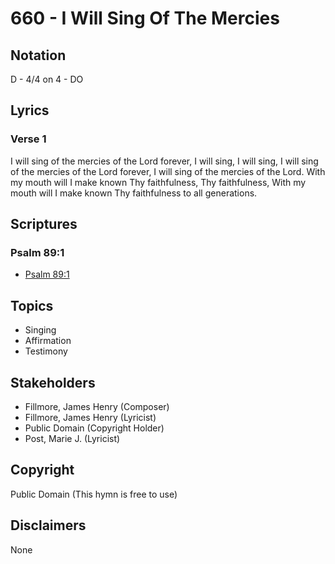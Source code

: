 # 660 - I Will Sing Of The Mercies

## Notation

D - 4/4 on 4 - DO

## Lyrics

### Verse 1

I will sing of the mercies of the Lord forever, I will sing, I will sing, I will sing of the mercies of the Lord forever, I will sing of the mercies of the Lord. With my mouth will I make known Thy faithfulness, Thy faithfulness, With my mouth will I make known Thy faithfulness to all generations.


## Scriptures

### Psalm 89:1

- [Psalm 89:1](https://www.biblegateway.com/passage/?search=Psalm%2089%3A1)


## Topics

- Singing
- Affirmation
- Testimony

## Stakeholders

- Fillmore, James Henry (Composer)
- Fillmore, James Henry (Lyricist)
- Public Domain (Copyright Holder)
- Post, Marie J. (Lyricist)

## Copyright

Public Domain
(This hymn is free to use)

## Disclaimers

None

